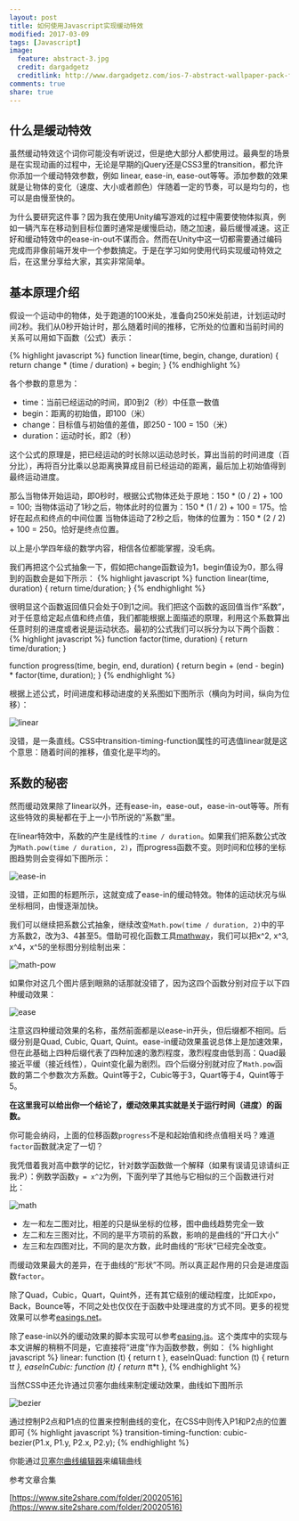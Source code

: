 ```yaml
---
layout: post
title: 如何使用Javascript实现缓动特效
modified: 2017-03-09
tags: [Javascript]
image:
  feature: abstract-3.jpg
  credit: dargadgetz
  creditlink: http://www.dargadgetz.com/ios-7-abstract-wallpaper-pack-for-iphone-5-and-ipod-touch-retina/
comments: true
share: true
---
```


## 什么是缓动特效

虽然缓动特效这个词你可能没有听说过，但是绝大部分人都使用过。最典型的场景是在实现动画的过程中，无论是早期的jQuery还是CSS3里的transition，都允许你添加一个缓动特效参数，例如 linear, ease-in, ease-out等等。添加参数的效果就是让物体的变化（速度、大小或者颜色）伴随着一定的节奏，可以是均匀的，也可以是由慢至快的。

为什么要研究这件事？因为我在使用Unity编写游戏的过程中需要使物体拟真，例如一辆汽车在移动到目标位置时通常是缓慢启动，随之加速，最后缓慢减速。这正好和缓动特效中的ease-in-out不谋而合。然而在Unity中这一切都需要通过编码完成而非像前端开发中一个参数搞定。于是在学习如何使用代码实现缓动特效之后，在这里分享给大家，其实非常简单。

## 基本原理介绍

假设一个运动中的物体，处于跑道的100米处，准备向250米处前进，计划运动时间2秒。我们从0秒开始计时，那么随着时间的推移，它所处的位置和当前时间的关系可以用如下函数（公式）表示：

{% highlight javascript %}
function linear(time, begin, change, duration) {
    return change * (time / duration) + begin;
}
{% endhighlight %}

各个参数的意思为：
- time：当前已经运动的时间，即0到2（秒）中任意一数值
- begin：距离的初始值，即100（米）
- change：目标值与初始值的差值，即250 - 100 = 150（米）
- duration：运动时长，即2（秒）

这个公式的原理是，把已经运动的时长除以运动总时长，算出当前的时间进度（百分比），再将百分比乘以总距离换算成目前已经运动的距离，最后加上初始值得到最终运动进度。

那么当物体开始运动，即0秒时，根据公式物体还处于原地：150 * (0 / 2) + 100 = 100;
当物体运动了1秒之后，物体此时的位置为：150 * (1 / 2) + 100 = 175。恰好在起点和终点的中间位置
当物体运动了2秒之后，物体的位置为：150 * (2 / 2) + 100 = 250。恰好是终点位置。

以上是小学四年级的数学内容，相信各位都能掌握，没毛病。

我们再把这个公式抽象一下，假如把change函数设为1，begin值设为0，那么得到的函数会是如下所示：
{% highlight javascript %}
function linear(time, duration) {
    return time/duration;
}
{% endhighlight %}

很明显这个函数返回值只会处于0到1之间。我们把这个函数的返回值当作“系数”，对于任意给定起点值和终点值，我们都能根据上面描述的原理，利用这个系数算出任意时刻的进度或者说是运动状态。最初的公式我们可以拆分为以下两个函数：
{% highlight javascript %}
function factor(time, duration) {
    return time/duration;
}

function progress(time, begin, end, duration) {
    return begin + (end - begin) * factor(time, duration);
}
{% endhighlight %}

根据上述公式，时间进度和移动进度的关系图如下图所示（横向为时间，纵向为位移）：

![linear](../images/using-javascript-achieve-ease-effect/linear.png)

没错，是一条直线。CSS中transition-timing-function属性的可选值linear就是这个意思：随着时间的推移，值变化是平均的。

## 系数的秘密

然而缓动效果除了linear以外，还有ease-in，ease-out，ease-in-out等等。所有这些特效的奥秘都在于上一小节所说的“系数”里。

在linear特效中，系数的产生是线性的:`time / duration`。如果我们把系数公式改为`Math.pow(time / duration, 2)`，而progress函数不变。则时间和位移的坐标图趋势则会变得如下图所示：

![ease-in](../images/using-javascript-achieve-ease-effect/ease-in.png)

没错，正如图的标题所示，这就变成了ease-in的缓动特效。物体的运动状况与纵坐标相同，由慢逐渐加快。

我们可以继续把系数公式抽象，继续改变`Math.pow(time / duration, 2)`中的平方系数2，改为3、4甚至5。借助可视化函数工具[mathway](http://www.mathway.com/Graph)，我们可以把x^2, x^3, x^4，x^5的坐标图分别绘制出来：

![math-pow](../images/using-javascript-achieve-ease-effect/math-pow-graph.png)

如果你对这几个图片感到眼熟的话那就没错了，因为这四个函数分别对应于以下四种缓动效果：

![ease](../images/using-javascript-achieve-ease-effect/ease-total.png)

注意这四种缓动效果的名称，虽然前面都是以ease-in开头，但后缀都不相同。后缀分别是Quad, Cubic, Quart, Quint。ease-in缓动效果虽说总体上是加速效果，但在此基础上四种后缀代表了四种加速的激烈程度，激烈程度由低到高：Quad最接近平缓（接近线性），Quint变化最为剧烈。四个后缀分别就对应了`Math.pow`函数的第二个参数次方系数。Quint等于2，Cubic等于3，Quart等于4，Quint等于5。

**在这里我可以给出你一个结论了，缓动效果其实就是关于运行时间（进度）的函数。**

你可能会纳闷，上面的位移函数`progress`不是和起始值和终点值相关吗？难道`factor`函数就决定了一切？

我凭借着我对高中数学的记忆，针对数学函数做一个解释（如果有误请见谅请纠正我:P）：例数学函数`y = x^2`为例，下面列举了其他与它相似的三个函数进行对比：

![math](../images/using-javascript-achieve-ease-effect/math-compare.png)

- 左一和左二图对比，相差的只是纵坐标的位移，图中曲线趋势完全一致
- 左二和左三图对比，不同的是平方项前的系数，影响的是曲线的“开口大小”
- 左三和左四图对比，不同的是次方数，此时曲线的“形状”已经完全改变。

而缓动效果最大的差异，在于曲线的“形状”不同。所以真正起作用的只会是进度函数`factor`。

除了Quad，Cubic，Quart，Quint外，还有其它级别的缓动程度，比如Expo，Back，Bounce等，不同之处也仅仅在于函数中处理进度的方式不同。更多的视觉效果可以参考[easings.net](http://easings.net/zh-cn)。

除了ease-in以外的缓动效果的脚本实现可以参考[easing.js](https://gist.github.com/gre/1650294)。这个类库中的实现与本文讲解的稍稍不同是，它直接将“进度”作为函数参数，例如：
{% highlight javascript %}
linear: function (t) { return t },
easeInQuad: function (t) { return t*t },
easeInCubic: function (t) { return t*t*t },
{% endhighlight %}

当然CSS中还允许通过贝塞尔曲线来制定缓动效果，曲线如下图所示

![bezier](../images/using-javascript-achieve-ease-effect/bezier.png)

通过控制P2点和P1点的位置来控制曲线的变化，在CSS中则传入P1和P2点的位置即可
{% highlight javascript %}
transition-timing-function: cubic-bezier(P1.x, P1.y, P2.x, P2.y);
{% endhighlight %}

你能通过[贝塞尔曲线编辑器](http://greweb.me/bezier-easing-editor/example/)来编辑曲线

参考文章合集

[https://www.site2share.com/folder/20020516](https://www.site2share.com/folder/20020516)















